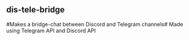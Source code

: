 ## dis-tele-bridge ##
#Makes a bridge-chat between Discord and Telegram channels#
Made using Telegram API and Discord API
